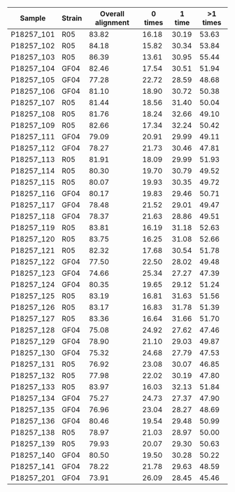 |   Sample   | Strain | Overall alignment | 0 times | 1 time | >1 times |
|------------|--------|-------------------|---------|--------|----------|
| P18257_101 |   R05  |       83.82       |  16.18  |  30.19 |   53.63  |
| P18257_102 |   R05  |       84.18       |  15.82  |  30.34 |   53.84  |
| P18257_103 |   R05  |       86.39       |  13.61  |  30.95 |   55.44  |
| P18257_104 |  GF04  |       82.46       |  17.54  |  30.51 |   51.94  |
| P18257_105 |  GF04  |       77.28       |  22.72  |  28.59 |   48.68  |
| P18257_106 |  GF04  |       81.10       |  18.90  |  30.72 |   50.38  |
| P18257_107 |   R05  |       81.44       |  18.56  |  31.40 |   50.04  |
| P18257_108 |   R05  |       81.76       |  18.24  |  32.66 |   49.10  |
| P18257_109 |   R05  |       82.66       |  17.34  |  32.24 |   50.42  |
| P18257_111 |  GF04  |       79.09       |  20.91  |  29.99 |   49.11  |
| P18257_112 |  GF04  |       78.27       |  21.73  |  30.46 |   47.81  |
| P18257_113 |   R05  |       81.91       |  18.09  |  29.99 |   51.93  |
| P18257_114 |   R05  |       80.30       |  19.70  |  30.79 |   49.52  |
| P18257_115 |   R05  |       80.07       |  19.93  |  30.35 |   49.72  |
| P18257_116 |  GF04  |       80.17       |  19.83  |  29.46 |   50.71  |
| P18257_117 |  GF04  |       78.48       |  21.52  |  29.01 |   49.47  |
| P18257_118 |  GF04  |       78.37       |  21.63  |  28.86 |   49.51  |
| P18257_119 |   R05  |       83.81       |  16.19  |  31.18 |   52.63  |
| P18257_120 |   R05  |       83.75       |  16.25  |  31.08 |   52.66  |
| P18257_121 |   R05  |       82.32       |  17.68  |  30.54 |   51.78  |
| P18257_122 |  GF04  |       77.50       |  22.50  |  28.02 |   49.48  |
| P18257_123 |  GF04  |       74.66       |  25.34  |  27.27 |   47.39  |
| P18257_124 |  GF04  |       80.35       |  19.65  |  29.12 |   51.24  |
| P18257_125 |   R05  |       83.19       |  16.81  |  31.63 |   51.56  |
| P18257_126 |   R05  |       83.17       |  16.83  |  31.78 |   51.39  |
| P18257_127 |   R05  |       83.36       |  16.64  |  31.66 |   51.70  |
| P18257_128 |  GF04  |       75.08       |  24.92  |  27.62 |   47.46  |
| P18257_129 |  GF04  |       78.90       |  21.10  |  29.03 |   49.87  |
| P18257_130 |  GF04  |       75.32       |  24.68  |  27.79 |   47.53  |
| P18257_131 |   R05  |       76.92       |  23.08  |  30.07 |   46.85  |
| P18257_132 |   R05  |       77.98       |  22.02  |  30.19 |   47.80  |
| P18257_133 |   R05  |       83.97       |  16.03  |  32.13 |   51.84  |
| P18257_134 |  GF04  |       75.27       |  24.73  |  27.37 |   47.90  |
| P18257_135 |  GF04  |       76.96       |  23.04  |  28.27 |   48.69  |
| P18257_136 |  GF04  |       80.46       |  19.54  |  29.48 |   50.99  |
| P18257_138 |   R05  |       78.97       |  21.03  |  28.97 |   50.00  |
| P18257_139 |   R05  |       79.93       |  20.07  |  29.30 |   50.63  |
| P18257_140 |  GF04  |       80.50       |  19.50  |  30.28 |   50.22  |
| P18257_141 |  GF04  |       78.22       |  21.78  |  29.63 |   48.59  |
| P18257_201 |  GF04  |       73.91       |  26.09  |  28.45 |   45.46  |
